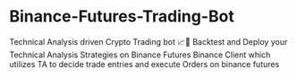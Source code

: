 # Binance-Futures-Trading-Bot
Technical Analysis driven Crypto Trading bot 📈🚀
Backtest and Deploy your Technical Analysis Strategies on Binance Futures
Binance Client which utilizes TA to decide trade entries and execute Orders on binance futures
